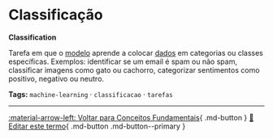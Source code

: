 # Classificação

**Classification**

Tarefa em que o [modelo](../conceitos-fundamentais/modelo.md) aprende a colocar [dados](../conceitos-fundamentais/dados.md) em categorias ou classes específicas. Exemplos: identificar se um email é spam ou não spam, classificar imagens como gato ou cachorro, categorizar sentimentos como positivo, negativo ou neutro.


**Tags:** `machine-learning` · `classificacao` · `tarefas`

---

[:material-arrow-left: Voltar para Conceitos Fundamentais](index.md){ .md-button }
[📝 Editar este termo](https://github.com/seu-usuario/glossario-ia/edit/main/glossario.yaml){ .md-button .md-button--primary }
